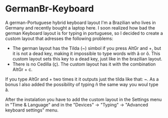# GermanBr-Keyboard
A german-Portuguese hybrid keyboard layout
I'm a Brazilian who lives in Germany and recently bought a laptop here. I soon realized how bad the german Keyboard layout is for typing in portuguese, so I decided to create a custom layout that adresses the following problems:
* The german layout has the Tilda (~) simbol if you press AltGr and +, but it is not a dead key, making it impossible to type words with ã or õ. This custom layout sets this key to a dead key, just like in the brazilian layout.
* There is no Cedilla (ç). The custom layout has it with the combination AltGr + c.

If you type AltGr and + two times it it outputs just the tilda like that: ~.
As a bonus I also added the possibility of typing ñ the same way you woul type ã.

After the instalation you have to add the custom layout in the Settings menu in "Time & Language" and in the "Devices" -> "Typing" -> "Advanced keyboard settings" menu.
